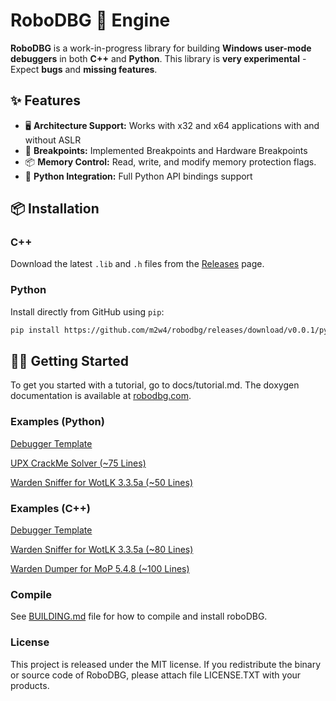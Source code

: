 # RoboDBG 🤖 Engine

**RoboDBG** is a work-in-progress library for building **Windows user-mode debuggers** in both **C++** and **Python**.
This library is **very experimental** - Expect **bugs** and **missing features**.

## ✨ Features

- 🖥 **Architecture Support:** Works with x32 and x64 applications with and without ASLR
- 🎯 **Breakpoints:** Implemented Breakpoints and Hardware Breakpoints
- 📦 **Memory Control:** Read, write, and modify memory protection flags.
- 🐍 **Python Integration:** Full Python API bindings support

## 📦 Installation

### C++  
Download the latest `.lib` and `.h` files from the [Releases](https://github.com/m2w4/robodbg/releases) page.

### Python  
Install directly from GitHub using `pip`:
```bash
pip install https://github.com/m2w4/robodbg/releases/download/v0.0.1/pyrobodbg_0.0.1.tar.gz
```

## 🧑‍💻 Getting Started

To get you started with a tutorial, go to docs/tutorial.md.
The doxygen documentation is available at <a href="https://www.robodbg.com">robodbg.com</a>.

### Examples (Python)

[Debugger Template](examples/template.py)

[UPX CrackMe Solver (~75 Lines)](examples/crackMe.py)

[Warden Sniffer for WotLK 3.3.5a (~50 Lines)](examples/wardenScanWotlk.py)

### Examples (C++)

[Debugger Template](examples/template.cpp)

[Warden Sniffer for WotLK 3.3.5a (~80 Lines)](examples/wardenScanWotlk.cpp)

[Warden Dumper  for MoP   5.4.8 (~100 Lines)](examples/wardenScanWotlk.cpp)

### Compile

See [BUILDING.md](BUILDING.md) file for how to compile and install roboDBG.

### License

This project is released under the MIT license. If you redistribute the binary
or source code of RoboDBG, please attach file LICENSE.TXT with your products.
